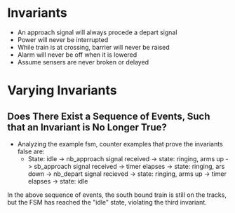 # Invariants
- An approach signal will always procede a depart signal
- Power will never be interrupted 
- While train is at crossing, barrier will never be raised
- Alarm will never be off when it is lowered
- Assume sensers are never broken or delayed

# Varying Invariants

## Does There Exist a Sequence of Events, Such that an Invariant is No Longer True?

- Analyzing the example fsm, counter examples that prove the invariants false are:
  - State: idle -> nb_approach signal received -> state: ringing, arms up -> sb_approach signal received -> timer elapses -> state: ringing, ars down -> nb_depart signal recieved -> state: ringing, arms up
 -> timer elapses -> state: idle
  
In the above sequence of events, the south bound train is still on the tracks, but the FSM has reached the "idle" state, violating the third invariant.
